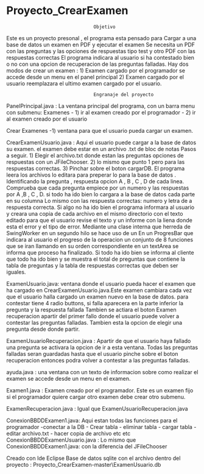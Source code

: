# Proyecto_CrearExamen
                                    Objetivo
Este es un proyecto presonal , el programa esta pensado para Cargar a una base de datos un  examen en PDF y ejecutar el examen
Se necesita un PDF con las preguntas y las opciones de respuestas tipo test y  otro PDF con las respuestas correctas
El programa indicara al usuario si ha contestado bien o no  con una opcion de recuperacion de las preguntas falladas.
Hay dos modos de crear un examen :  1) Examen cargado por el programador se accede desde un menu en el panel principal
                                    2) Examen cargado por el usuario reemplazara el ultimo examen cargado por el usuario.
                                    
                                    Engranaje del proyecto
PanelPrincipal.java :
La ventana principal del programa, con un barra menu con submenu: 
Examenes  - 1) ir al examen creado por el programador
          - 2) ir al examen creado por el usuario 
                                                                                                      
Crear Examenes -1) ventana para que el usuario pueda cargar un examen.

CrearExamenUsuario.java :
                          Aqui el usuario puede cargar a la base de datos su examen. el examen debe estar en un archivo .txt de bloc de notas Pasos a seguir.
                          1) Elegir el archivo.txt  donde estan las preguntas  opciones de respuestas con un JFileChooser.
                          2) lo mismo que punto 1 pero para las respuestas correctas.
                          3) Pinchar sobre el boton cargarDB.
                          El programa leera los archivos lo editara para preperar lo para la base de datos .
                          Identificando  la pregunta , respuesta opcion A , B , C , D de cada linea. 
                          Comprueba que cada pregunta empiece por un numero y  las respuestas  por A ,B , C , D.
                          si todo ha ido bien lo cargara a la base de datos cada parte en su columna
                          Lo mismo con las respuesta correctas: numero y letra de a respuesta correcta.
                          Si algo no ha ido bien el programa informara al usuario y creara una copia de cada archivo en el mismo directorio
                          con el  texto editado para que el usuario revise el texto y un informe  con la liena donde esta el error y el tipo 
                          de error. 
                          Mediante una clase interna que herreda de SwingWorker en un segundo hilo se hace uso de un 
                          En un  ProgresBar que  indicara al usuario el progreso de la operacion un conjunto de 8 funciones 
                          que se iran llamando en su orden correspondiente en un textArea se informa que proceso ha finalizado.
                          Si todo ha ido bien  se informa al cliente que todo ha ido bien  y se muestra el total de preguntas que contiene 
                          la tabla de preguntas y la tabla de respuestas correctas que deben ser iguales.
       
ExamenUsuario.java:
                  ventana donde el usuario pueda hacer el examen que ha cargado en CrearExamenUsuario.java.Este examen cambiara cada
                  vez que el usuario halla cargado un examen nuevo en la base de datos.
                  para contestar tiene 4 radio buttons, si falla aparecera en la parte inferior la pregunta y la respuesta fallada
                  Tambien se actiara el boton Examen recuperacion apartir del primer fallo donde el usuario puede volver a contestar
                  las preguntas falladas. Tambien esta la opcion de elegir una pregunta desde donde partir.
               
ExamenUsuarioRecuperacion.java :
                                  Apartir de que el usuario haya fallado una pregunta se activara la opcion de ir a esta ventana.
                                  Todas las preguntas falladas seran guardadas hasta que el usuario pinche sobre el boton recuperacion
                                  entonces podra volver a contestar a las preguntas falladas.
                                  
ayuda.java :
            una ventana con un texto  de informacion sobre como realizar el examen se accede desde un menu en el examen.
            
Examen1.java : 
              Examen creado por el programador. Este es un examen fijo si el programador quiere cargar otro examen debe crear
              otro submenu.
            
            
ExamenRecuperacion.java : 
                          Igual que ExamenUsuarioRecuperacion.java 
                          
ConexionBBDDExamen1.java: 
                          Aqui estan todas las funciones para el programador   -conectar a la DB
                                                                              - Crear tabla
                                                                              - eliminar tabla
                                                                              - cargar tabla
                                                                              - editar archivo.txt
                                                                              - hacer copia de archivo
                                                                                 etc etc
ConexionBBDDExamenUsuario.java : 
                                  Lo mismo que ConexionBBDDExamen1.java:  con la diferencia del JFileChooser
                                  
 Creado con Ide Eclipse   Base de datos sqlite  con el archivo dentro del proyecto : Proyecto_CrearExamen-master\ExamenUsuario.db   
 
                                  
                                  
                                                                              
